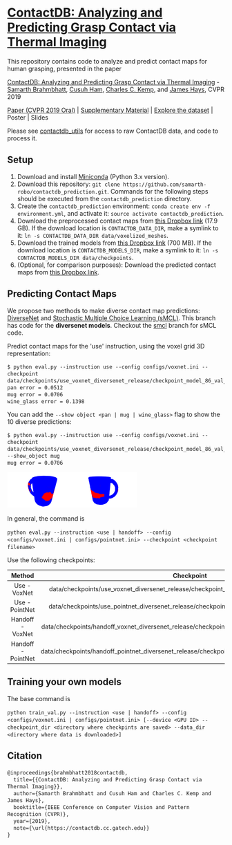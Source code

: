 # [ContactDB: Analyzing and Predicting Grasp Contact via Thermal Imaging](https://contactdb.cc.gatech.edu)
This repository contains code to analyze and predict contact maps for human grasping, presented in the paper 

[ContactDB: Analyzing and Predicting Grasp Contact via Thermal Imaging](https://contactdb.cc.gatech.edu/contactdb_paper.pdf) - [Samarth Brahmbhatt](https://samarth-robo.github.io/), [Cusuh Ham](https://cusuh.github.io/), [Charles C. Kemp](http://ckemp.bme.gatech.edu/), and [James Hays](https://www.cc.gatech.edu/~hays/), CVPR 2019

[Paper (CVPR 2019 Oral)](https://contactdb.cc.gatech.edu/contactdb_paper.pdf) | [Supplementary Material](https://contactdb.cc.gatech.edu/contactdb_supp.pdf) | [Explore the dataset](https://contactdb.cc.gatech.edu/contactdb_explorer.html) | Poster | Slides

Please see [contactdb_utils](https://github.com/samarth-robo/contactdb_utils) for access to raw ContactDB data, and code to process it.

## Setup
1. Download and install [Miniconda](https://docs.conda.io/en/latest/miniconda.html) (Python 3.x version).
2. Download this repository: `git clone https://github.com/samarth-robo/contactdb_prediction.git`. Commands for the following steps should be executed from the `contactdb_prediction` directory.
2. Create the `contactdb_prediction` environment: `conda create env -f environment.yml`, and activate it: `source activate contactdb_prediction`.
3. Download the preprocessed contact maps from [this Dropbox link](https://www.dropbox.com/sh/x5ivxw75tvf6tax/AADXw7KRWbH3eEofbbr6NQQga?dl=0) (17.9 GB). If the download location is `CONTACTDB_DATA_DIR`, make a symlink to it: `ln -s CONTACTDB_DATA_DIR data/voxelized_meshes`.
4. Download the trained models from [this Dropbox link](https://www.dropbox.com/sh/3kvyhin9030mdzo/AAC_eYOVAvXMRhsAJsDlL_soa?dl=0) (700 MB). If the download location is `CONTACTDB_MODELS_DIR`, make a symlink to it: `ln -s CONTACTDB_MODELS_DIR data/checkpoints`.
5. (Optional, for comparison purposes): Download the predicted contact maps from [this Dropbox link](https://www.dropbox.com/sh/zrpgtoycbik0iq3/AAAHMyzs9Lc2kH8UPZttRCmGa?dl=0).

## Predicting Contact Maps
We propose two methods to make diverse contact map predictions: [DiverseNet](http://openaccess.thecvf.com/content_cvpr_2018/papers/Firman_DiverseNet_When_One_CVPR_2018_paper.pdf) and [Stochastic Multiple Choice Learning (sMCL)](https://papers.nips.cc/paper/6270-stochastic-multiple-choice-learning-for-training-diverse-deep-ensembles). This branch has code for the **diversenet models**. Checkout the [smcl](https://github.com/samarth-robo/contactdb_prediction/tree/smcl) branch for sMCL code.

Predict contact maps for the 'use' instruction, using the voxel grid 3D representation:

```
$ python eval.py --instruction use --config configs/voxnet.ini --checkpoint data/checkpoints/use_voxnet_diversenet_release/checkpoint_model_86_val_loss\=0.01107167.pth
pan error = 0.0512
mug error = 0.0706
wine_glass error = 0.1398
```

You can add the `--show object <pan | mug | wine_glass>` flag to show the 10 diverse predictions:
```
$ python eval.py --instruction use --config configs/voxnet.ini --checkpoint data/checkpoints/use_voxnet_diversenet_release/checkpoint_model_86_val_loss\=0.01107167.pth --show_object mug
mug error = 0.0706
```
<img alt="use-voxnet-diversenet-mug0" src="use_voxnet_diversenet_mug_prediction0.png" width="150"><img alt="use-voxnet-diversenet-mug1" src="use_voxnet_diversenet_mug_prediction1.png" width="150">

In general, the command is

`python eval.py --instruction <use | handoff> --config <configs/voxnet.ini | configs/pointnet.ini> --checkpoint <checkpoint filename>`

Use the following checkpoints:

|      Method        |                                             Checkpoint                                            |
|:------------------:|:-------------------------------------------------------------------------------------------------:|
|   Use - VoxNet     | data/checkpoints/use_voxnet_diversenet_release/checkpoint_model_86_val_loss\=0.01107167.pth       |
|  Use - PointNet    | data/checkpoints/use_pointnet_diversenet_release/checkpoint_model_29_val_loss\=0.6979221.pth      |
| Handoff - VoxNet   | data/checkpoints/handoff_voxnet_diversenet_release/checkpoint_model_167_val_loss\=0.01268427.pth  |
| Handoff - PointNet | data/checkpoints/handoff_pointnet_diversenet_release/checkpoint_model_745_val_loss\=0.5969936.pth |

## Training your own models

The base command is

`python train_val.py --instruction <use | handoff> --config <configs/voxnet.ini | configs/pointnet.ini> [--device <GPU ID> --checkpoint_dir <directory where checkpints are saved> --data_dir <directory where data is downloaded>]`

## Citation
```
@inproceedings{brahmbhatt2018contactdb,
  title={{ContactDB: Analyzing and Predicting Grasp Contact via Thermal Imaging}},
  author={Samarth Brahmbhatt and Cusuh Ham and Charles C. Kemp and James Hays},
  booktitle={IEEE Conference on Computer Vision and Pattern Recognition (CVPR)},
  year={2019},
  note={\url{https://contactdb.cc.gatech.edu}}
}
```

